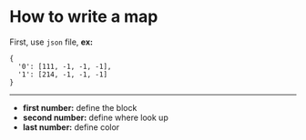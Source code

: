 # How to write a map
First, use `json` file, **ex:**
```json5
{
  '0': [111, -1, -1, -1],
  '1': [214, -1, -1, -1]
}
```

-- --

- **first number:**
define the block
- **second number:**
define where look up
- **last number:**
define color
